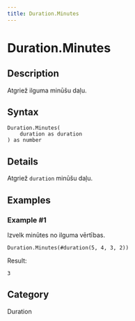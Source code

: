 ```yaml
---
title: Duration.Minutes
---
```


# Duration.Minutes


## Description

Atgriež ilguma minūšu daļu.


## Syntax

```powerquery
Duration.Minutes(
    duration as duration
) as number
```


## Details

Atgriež <code>duration</code> minūšu daļu.


## Examples

### Example #1 
Izvelk minūtes no ilguma vērtības.
```powerquery
Duration.Minutes(#duration(5, 4, 3, 2))
```

Result: 
```powerquery
3
```




## Category
Duration
